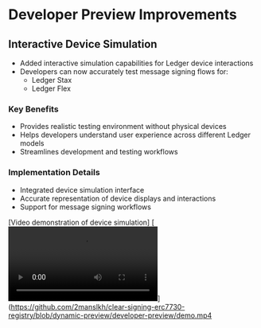 # Developer Preview Improvements

## Interactive Device Simulation

- Added interactive simulation capabilities for Ledger device interactions
- Developers can now accurately test message signing flows for:
  - Ledger Stax
  - Ledger Flex

### Key Benefits

- Provides realistic testing environment without physical devices
- Helps developers understand user experience across different Ledger models
- Streamlines development and testing workflows

### Implementation Details

- Integrated device simulation interface
- Accurate representation of device displays and interactions
- Support for message signing workflows

[Video demonstration of device simulation]
[![Video demonstration](https://github.com/2manslkh/clear-signing-erc7730-registry/blob/dynamic-preview/developer-preview/demo.mp4)](https://github.com/2manslkh/clear-signing-erc7730-registry/blob/dynamic-preview/developer-preview/demo.mp4
